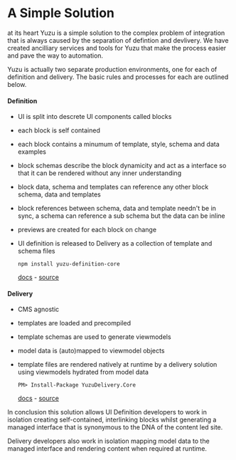 # A Simple Solution

at its heart Yuzu is a simple solution to the complex problem of integration that is always caused by the separation of defintion and devlivery. We have created ancilliary services and tools for Yuzu that make the process easier and pave the way to automation.

Yuzu is actually two separate production environments, one for each of definition and delivery. The basic rules and processes for each are outlined below.

#### Definition

- UI is split into descrete UI components called blocks
- each block is self contained
- each block contains a minumum of template, style, schema and data examples
- block schemas describe the block dynamicity and act as a interface so that it can be rendered without any inner understanding
- block data, schema and templates can reference any other block schema, data and templates
- block references between schema, data and template needn't be in sync, a schema can reference a sub schema but the data can be inline
- previews are created for each block on change
- UI definition is released to Delivery as a collection of template and schema files

    ```
    npm install yuzu-definition-core
    ```
    [docs]() - 
    [source](https://github.com/balanced-dev/yuzu-definition-core)

#### Delivery

- CMS agnostic
- templates are loaded and precompiled
- template schemas are used to generate viewmodels
- model data is (auto)mapped to viewmodel objects
- template files are rendered natively at runtime by a delivery solution using viewmodels hydrated from model data

    ```
    PM> Install-Package YuzuDelivery.Core
    ```
    [docs]() - 
    [source](https://github.com/balanced-dev/yuzu-definition-core)

In conclusion this solution allows UI Definition developers to work in isolation creating self-contained, interlinking blocks whilst generating a managed interface that is synonymous to the DNA of the content led site.

Delivery developers also work in isolation mapping model data to the managed interface and rendering content when required at runtime. 
